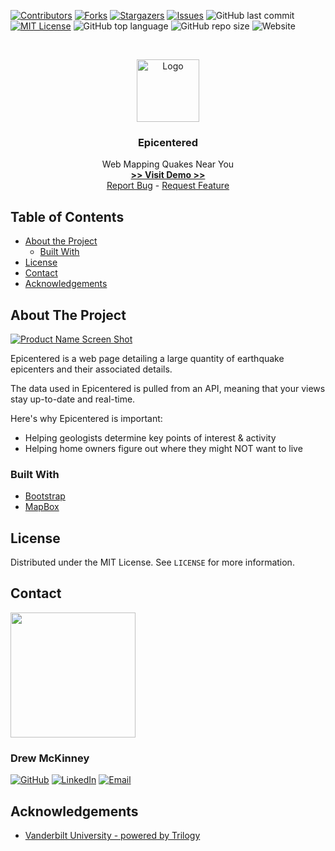 
<!-- 
README Template Author: otheneildrew
Template Source: https://github.com/othneildrew/Best-README-Template
Version Author: Drew McKinney
 -->





<!-- PROJECT SHIELDS -->
[![Contributors][contributors-shield]][contributors-url]
[![Forks][forks-shield]][forks-url]
[![Stargazers][stars-shield]][stars-url]
[![Issues][issues-shield]][issues-url]
![GitHub last commit](https://img.shields.io/github/last-commit/armckinney/epicentered)
[![MIT License][license-shield]][license-url]
![GitHub top language](https://img.shields.io/github/languages/top/armckinney/epicentered)
![GitHub repo size](https://img.shields.io/github/repo-size/armckinney/epicentered)
![Website](https://img.shields.io/website?down_color=lightgrey&down_message=offline&up_color=blue&up_message=online&url=https%3A%2F%2Fwestendfinancial.herokuapp.com%2F)

<!-- PROJECT LOGO -->
<br />
<p align="center">
  <a href="https://armckinney.github.io/epicentered/">
    <img src="https://encrypted-tbn0.gstatic.com/images?q=tbn%3AANd9GcSN_qj-i91HftDjOE4CgHaimXodMDroGt6qn5_IXsKu4vWJyTHI&usqp=CAU" alt="Logo" width="100" height="100">
  </a>

  <h3 align="center">Epicentered</h3>

  <p align="center">
    Web Mapping Quakes Near You
    <br />
    <a href="https://armckinney.github.io/epicentered/" target="_blank"><strong> >> Visit Demo >> </strong></a>
    <br />
    <a href="https://github.com/armckinney/epicentered/issues">Report Bug</a>
    -
    <a href="https://github.com/armckinney/epicentered/issues">Request Feature</a>
  </p>
</p>



<!-- TABLE OF CONTENTS -->
## Table of Contents

* [About the Project](#about-the-project)
  * [Built With](#built-with)
* [License](#license)
* [Contact](#contact)
* [Acknowledgements](#acknowledgements)



<!-- ABOUT THE PROJECT -->
## About The Project

[![Product Name Screen Shot][product-screenshot]](https://armckinney.github.io/epicentered/)

Epicentered is a web page detailing a large quantity of earthquake epicenters and their associated details.

The data used in Epicentered is pulled from an API, meaning that your views stay up-to-date and real-time.

Here's why Epicentered is important:
* Helping geologists determine key points of interest & activity
* Helping home owners figure out where they might NOT want to live


### Built With
* [Bootstrap](https://getbootstrap.com)
* [MapBox](https://www.mapbox.com/)


<!-- LICENSE -->
## License

Distributed under the MIT License. See `LICENSE` for more information.



<!-- CONTACT -->
## Contact

<img src="https://avatars3.githubusercontent.com/u/57081049?s=460&u=1260bc893922a063a29f437d8565e4b970fe45ca&v=4" width=200>
<h3>Drew McKinney</h3>

[![GitHub][github-shield]][github-url]
[![LinkedIn][linkedin-shield]][linkedin-url]
[![Email][email-shield]][email-url]



<!-- ACKNOWLEDGEMENTS -->
## Acknowledgements
* [Vanderbilt University - powered by Trilogy](https://bootcamps.vanderbilt.edu/data/)



<!-- MARKDOWN LINKS & IMAGES -->
<!-- https://www.markdownguide.org/basic-syntax/#reference-style-links -->

<!-- Stock -->
[license-url]: https://github.com/armckinney/West-End-Financial/blob/master/LICENSE.txt
[linkedin-shield]: https://img.shields.io/badge/-LinkedIn-black.svg?style=flat&logo=linkedin&colorB=555
[linkedin-url]: https://www.linkedin.com/in/drew-mckinney/
[email-shield]: https://img.shields.io/badge/-Email-black.svg?style=flat&colorB=555
[email-url]: mailto:andrewryanmckinney@gmail.com
[github-shield]: https://img.shields.io/badge/-GitHub-black.svg?style=flat&colorB=555
[github-url]: https://github.com/armckinney
[languages-shield]: https://img.shields.io/badge/-GitHub-black.svg?style=flat&colorB=555


<!-- Project Dynamic -->
[license-shield]: https://img.shields.io/github/license/armckinney/epicentered.svg?style=flat
[contributors-shield]: https://img.shields.io/github/contributors/armckinney/epicentered.svg?style=flat
[contributors-url]: https://github.com/armckinney/epicentered/graphs/contributors
[forks-shield]: https://img.shields.io/github/forks/armckinney/epicentered.svg?style=flat
[forks-url]: https://github.com/armckinney/epicentered/network/members
[stars-shield]: https://img.shields.io/github/stars/armckinney/epicentered.svg?style=flat
[stars-url]: https://github.com/armckinney/epicentered/stargazers
[issues-shield]: https://img.shields.io/github/issues/armckinney/epicentered.svg?style=flat
[issues-url]: https://github.com/armckinney/epicentered/issues
[product-screenshot]: https://raw.githubusercontent.com/armckinney/epicentered/master/static/images/Home_Page.png

